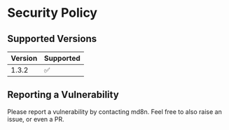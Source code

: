 # Security Policy

## Supported Versions

| Version | Supported          |
| ------- | ------------------ |
| 1.3.2   | :white_check_mark: |

## Reporting a Vulnerability

Please report a vulnerability by contacting md8n. Feel free to also raise an issue, or even a PR.
